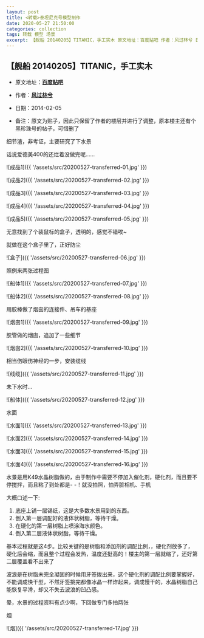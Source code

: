 ```yaml
---
layout: post
title: <转载>泰坦尼克号模型制作
date: 2020-05-27 21:50:00
categories: collection
tags: 转载 模型 场景
excerpt: 【舰船 20140205】TITANIC，手工实木 原文地址：百度贴吧 作者：风过林兮 日期：2014-02-05 备注：原文为贴子，因此只保留了作者的楼层并进行了调整，原本楼主还有个黑珍珠号的帖子，可惜删了 细节渣，非考证，主要研究了下水景 话说爱德美400的还烂着没做完呢…… 无意找到了个装鼠标的盒子，透明的，感觉不错唉~ ...
---
```


## 【舰船 20140205】TITANIC，手工实木

- 原文地址：**[百度贴吧](https://tieba.baidu.com/p/2850649528?pn=1&red_tag=2605142622)**

- 作者：**[风过林兮](https://tieba.baidu.com/home/main?un=%E9%A3%8E%E8%BF%87%E6%9E%97%E5%85%AE&ie=utf-8&id=tb.1.56076cdd.8Q-BbWAcCKXRPAtMjH65mQ&fr=pb&ie=utf-8)**

- 日期：2014-02-05

- 备注：原文为贴子，因此只保留了作者的楼层并进行了调整，原本楼主还有个黑珍珠号的帖子，可惜删了

细节渣，非考证，主要研究了下水景

话说爱德美400的还烂着没做完呢……

![成品1]({{ '/assets/src/20200527-transferred-01.jpg' }})

![成品2]({{ '/assets/src/20200527-transferred-02.jpg' }})

![成品3]({{ '/assets/src/20200527-transferred-03.jpg' }})

![成品4]({{ '/assets/src/20200527-transferred-04.jpg' }})

![成品5]({{ '/assets/src/20200527-transferred-05.jpg' }})

无意找到了个装鼠标的盒子，透明的，感觉不错唉~

就做在这个盒子里了，正好防尘

![盒子]({{ '/assets/src/20200527-transferred-06.jpg' }})

照例来两张过程图

![船体1]({{ '/assets/src/20200527-transferred-07.jpg' }})

![船体2]({{ '/assets/src/20200527-transferred-08.jpg' }})

用胶棒做了烟囱的连接件、吊车的基座

![烟囱1]({{ '/assets/src/20200527-transferred-09.jpg' }})

胶管做的烟囱，追加了一些细节

![烟囱2]({{ '/assets/src/20200527-transferred-10.jpg' }})

相当伤眼伤神经的一步，安装缆线

![线缆]({{ '/assets/src/20200527-transferred-11.jpg' }})

未下水时…

![船体]({{ '/assets/src/20200527-transferred-12.jpg' }})

水面

![水面1]({{ '/assets/src/20200527-transferred-13.jpg' }})

![水面2]({{ '/assets/src/20200527-transferred-14.jpg' }})

![水面3]({{ '/assets/src/20200527-transferred-15.jpg' }})

![水面4]({{ '/assets/src/20200527-transferred-16.jpg' }})

水景是用K49水晶树脂做的，由于制作中需要不停加入催化剂，硬化剂，而且要不停搅拌，而且粘了到处都是- -！就没拍照，怕弄脏相机、手机

大概口述一下:
1. 底座上铺一层锡纸，这是大多数水景用到的东西。
2. 倒入第一层调配好的液体状树脂，等待干燥。
3. 在硬化的第一层树脂上喷涂海水颜色。
4. 倒入第二层液体状树脂，等待干燥。

基本过程就是这4步。比较关键的是树脂和添加剂的调配比例，，硬化剂放多了，硬化后会缩，而且整个过程会发热，温度还挺高的！楼主的第一层就缩了，还好第二层覆盖看不出来了

波浪是在树脂未完全凝固的时候用牙签拨出来，这个硬化剂的调配比例要掌握好，不能调成快干型，不然牙签挑完都像冰晶一样炸起来，调成慢干的，水晶树脂自己能恢复平滑，却又不失去波浪的凹凸感。

晕，水景的过程资料有点少啊，下回做专门多拍两张

烟

![烟]({{ '/assets/src/20200527-transferred-17.jpg' }})